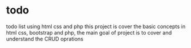 # todo
todo list using html css and php
this project is cover the basic concepts in html css, bootstrap and php, the main goal of project is to cover and understand the CRUD oprations 
